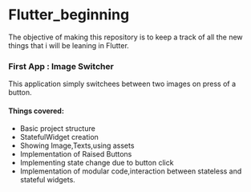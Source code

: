 # Flutter_beginning

The objective of making this repository is to keep a track of all the new things that i will be leaning in Flutter.

### First App : Image Switcher

This application simply switchees between two images on press of a button.
#### Things covered:

  * Basic project structure
  * StatefulWidget creation
  * Showing Image,Texts,using assets
  * Implementation of Raised Buttons
  * Implementing state change due to button click
  * Implementation of modular code,interaction between stateless and stateful widgets.